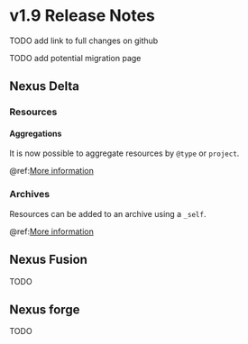 # v1.9 Release Notes

TODO add link to full changes on github

TODO add potential migration page

## Nexus Delta

### Resources

#### Aggregations

It is now possible to aggregate resources by `@type` or `project`.

@ref:[More information](../delta/api/resources-api.md#aggregations)

### Archives

Resources can be added to an archive using a `_self`.

@ref:[More information](../delta/api/archives-api.md#payload)

## Nexus Fusion

TODO

## Nexus forge

TODO
